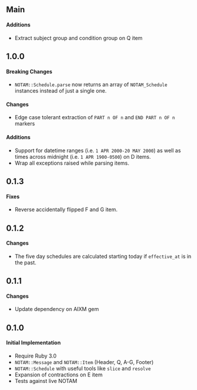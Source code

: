 ## Main

#### Additions
* Extract subject group and condition group on Q item

## 1.0.0

#### Breaking Changes
* `NOTAM::Schedule.parse` now returns an array of `NOTAM_Schedule` instances
  instead of just a single one.

#### Changes
* Edge case tolerant extraction of `PART n OF n` and `END PART n OF n` markers

#### Additions
* Support for datetime ranges (i.e. `1 APR 2000-20 MAY 2000`) as well as times
  across midnight (i.e. `1 APR 1900-0500`) on D items.
* Wrap all exceptions raised while parsing items.

## 0.1.3

#### Fixes
* Reverse accidentally flipped F and G item.

## 0.1.2

#### Changes
* The five day schedules are calculated starting today if `effective_at` is
  in the past.

## 0.1.1

#### Changes
* Update dependency on AIXM gem

## 0.1.0

#### Initial Implementation
* Require Ruby 3.0
* `NOTAM::Message` and `NOTAM::Item` (Header, Q, A-G, Footer)
* `NOTAM::Schedule` with useful tools like `slice` and `resolve`
* Expansion of contractions on E item
* Tests against live NOTAM
